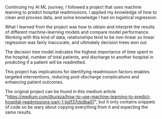 Continuing my AI ML journey, I followed a project that uses machine learning to predict hospital readmissions. I applied my knowledge of how to clean and process data, and some knowledge I had on logistical regression. 

What I learned from the project was how to obtain and interpret the results of different machine-learning models and compare model performance. Working with this kind of data, relationships tend to be non-linear so linear regression was fairly inaccurate, and ultimately decision trees won out. 

The decision tree model indicates the highest importance of time spent in the hospital, number of total patients, and discharge to another hospital in predicting if a patient will be readmitted.

This project has implications for identifying readmission factors enables targeted interventions, reducing post-discharge complications and enhancing patient outcomes.

The original project can be found in this medium article "https://medium.com/@uraza/how-to-use-machine-learning-to-predict-hospital-readmissions-part-1-bd137cbdba07", but it only contains snippets of code so be wary about copying everything from it and expecting the same results.
